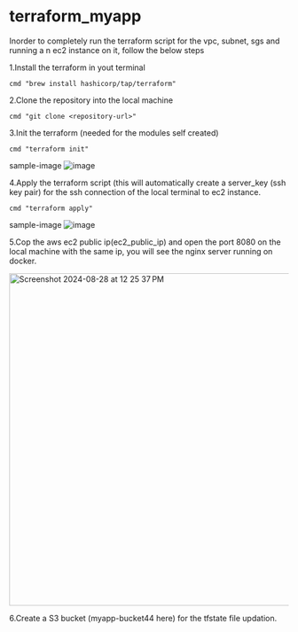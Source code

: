 # terraform_myapp

Inorder to completely run the terraform script for the vpc, subnet, sgs and running a n ec2 instance on it, follow the below steps

1.Install the terraform in yout terminal 

    cmd "brew install hashicorp/tap/terraform"

2.Clone the repository into the local machine

    cmd "git clone <repository-url>"
    
3.Init the terraform (needed for the modules self created)

    cmd "terraform init"
    
sample-image
    ![image](https://github.com/user-attachments/assets/981246d4-584d-4ec4-960a-f621cdc6dee2)

    
    
4.Apply the terraform script (this will automatically create a server_key (ssh key pair) for the ssh connection of the local terminal to ec2 instance.

    cmd "terraform apply"  

sample-image
    ![image](https://github.com/user-attachments/assets/5a18aedc-7d84-4970-85aa-ff3ef7301f79)



5.Cop the aws ec2 public ip(ec2_public_ip) and open the port 8080 on the local machine with the same ip, you will see the nginx server running on docker.

  <img width="600" alt="Screenshot 2024-08-28 at 12 25 37 PM" src="https://github.com/user-attachments/assets/e3a83434-f0bd-4890-b12d-24236c81941c">


6.Create a S3 bucket (myapp-bucket44 here) for the tfstate file updation.
